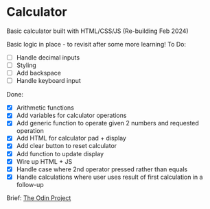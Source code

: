 # Calculator

Basic calculator built with HTML/CSS/JS
(Re-building Feb 2024)

Basic logic in place - to revisit after some more learning!
To Do: 
- [ ] Handle decimal inputs
- [ ] Styling
- [ ] Add backspace 
- [ ] Handle keyboard input

Done: 
- [X] Arithmetic functions
- [X] Add variables for calculator operations
- [X] Add generic function to operate given 2 numbers and requested operation
- [X] Add HTML for calculator pad + display 
- [X] Add clear button to reset calculator
- [X] Add function to update display
- [X] Wire up HTML + JS
- [X] Handle case where 2nd operator pressed rather than equals
- [X] Handle calculations where user uses result of first calculation in a follow-up

Brief: [The Odin Project](https://www.theodinproject.com/lessons/foundations-calculator)





